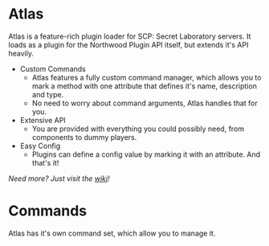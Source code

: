 # Atlas
Atlas is a feature-rich plugin loader for SCP: Secret Laboratory servers. It loads as a plugin for the Northwood Plugin API itself, but extends it's API heavily.
- Custom Commands
  - Atlas features a fully custom command manager, which allows you to mark a method with one attribute that defines it's name, description and type.
  - No need to worry about command arguments, Atlas handles that for you.
- Extensive API
  - You are provided with everything you could possibly need, from components to dummy players.
- Easy Config
  - Plugins can define a config value by marking it with an attribute. And that's it!

*Need more? Just visit the [wiki](https://github.com/encodekenobi/Atlas/wiki)!*

# Commands
Atlas has it's own command set, which allow you to manage it.
